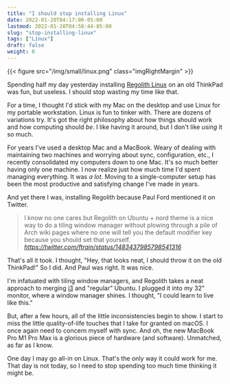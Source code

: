 ```yaml
---
title: "I should stop installing Linux"
date: 2022-01-20T04:17:00-05:00
lastmod: 2022-01-20T04:58:44-05:00
slug: "stop-installing-linux"
tags: ["Linux"]
draft: false
weight: 0
---
```


{{< figure src="/img/small/linux.png" class="imgRightMargin" >}}

Spending half my day yesterday installing [Regolith Linux](https://regolith-linux.org) on an old ThinkPad was fun, but useless. I should stop wasting my time like that.

For a time, I thought I'd stick with my Mac on the desktop and use Linux for my portable workstation. Linux is fun to tinker with. There are dozens of variations try. It's got the right philosophy about how things should work and how computing should _be_. I like having it around, but I don't like _using_ it so much.

For years I've used a desktop Mac and a MacBook. Weary of dealing with maintaining two machines and worrying about sync, configuration, etc., I recently consolidated my computers down to one Mac. It's so much better having only one machine. I now realize just how much time I'd spent managing everything. It was _a lot_. Moving to a single-computer setup has been the most productive and satisfying change I've made in years.

And yet there I was, installing Regolith because Paul Ford mentioned it on Twitter.

<blockquote class="quoteback" darkmode="" data-title="Paul Ford on Twitter" data-author="" cite="https://twitter.com/ftrain/status/1483437985798541316">
I know no one cares but Regolith on Ubuntu + nord theme is a nice way to do a tiling window manager without plowing through a pile of Arch wiki pages where no one will tell you the default modifier key because you should set that yourself.
<footer><cite> <a href="https://twitter.com/ftrain/status/1483437985798541316">https://twitter.com/ftrain/status/1483437985798541316</a></cite></footer>
</blockquote><script note="" src="https://cdn.jsdelivr.net/gh/Blogger-Peer-Review/quotebacks@1/quoteback.js"></script>

That's all it took. I thought, "Hey, that looks neat, I should throw it on the old ThinkPad!" So I did. And Paul was right. It was nice.

I'm infatuated with tiling window managers, and Regolith takes a neat approach to merging [i3](https://i3wm.org) and "regular" Ubuntu. I plugged it into my 32" monitor, where a window manager shines. I thought, "I could learn to live like this."

But, after a few hours, all of the little inconsistencies begin to show. I start to miss the little quality-of-life touches that I take for granted on macOS. I once again need to concern myself with sync. And oh, the new MacBook Pro M1 Pro Max is a glorious piece of hardware (and software). Unmatched, as far as I know.

One day I may go all-in on Linux. That's the only way it could work for me. That day is not today, so I need to stop spending too much time thinking it might be.

[//]: # "Exported with love from a post written in Org mode"
[//]: # "- https://github.com/kaushalmodi/ox-hugo"
